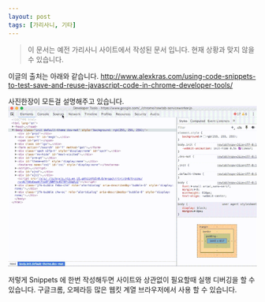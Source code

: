 ```yaml
---
layout: post
tags: [가리사니, 기타]
---
```


> 이 문서는 예전 가리사니 사이트에서 작성된 문서 입니다.
현재 상황과 맞지 않을 수 있습니다.



이글의 출처는 아래와 같습니다.
http://www.alexkras.com/using-code-snippets-to-test-save-and-reuse-javascript-code-in-chrome-developer-tools/


사진한장이 모든걸 설명해주고 있습니다.
![](/file/old/157.gif)

저렇게 Snippets 에 한번 작성해두면 사이트와 상관없이 필요할때 실행 디버깅을 할 수 있습니다.
구글크롬, 오페라등 많은 웹킷 계열 브라우저에서 사용 할 수 있습니다.